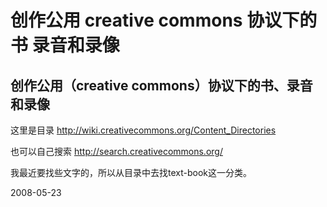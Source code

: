 # 创作公用 creative commons 协议下的书 录音和录像

## 创作公用（creative commons）协议下的书、录音和录像

这里是目录 http://wiki.creativecommons.org/Content_Directories

也可以自己搜索 http://search.creativecommons.org/

我最近要找些文字的，所以从目录中去找text-book这一分类。

2008-05-23